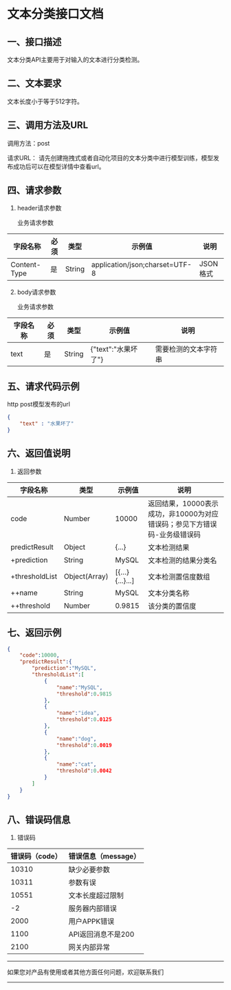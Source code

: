 # 文本分类接口文档

## 一、接口描述

文本分类API主要用于对输入的文本进行分类检测。



## 二、文本要求

文本长度小于等于512字符。



## 三、调用方法及URL

调用方法：post

请求URL： 请先创建拖拽式或者自动化项目的文本分类中进行模型训练，模型发布成功后可以在模型详情中查看url。



## 四、请求参数

1. header请求参数

   业务请求参数

| 字段名称     | 必须 | 类型   | 示例值                         | 说明     |
| ------------ | ---- | ------ | ------------------------------ | -------- |
| Content-Type | 是   | String | application/json;charset=UTF-8 | JSON格式 |

2. body请求参数

   业务请求参数

| 字段名称 | 必须 | 类型   | 示例值              | 说明                 |
| -------- | ---- | ------ | ------------------- | -------------------- |
| text     | 是   | String | {"text":"水果坏了"} | 需要检测的文本字符串 |

   

## 五、请求代码示例

http post模型发布的url

```json
{
    "text" : "水果坏了"
}
```



## 六、返回值说明

1. 返回参数

| 字段名称       | 类型          | 示例值        | 说明                                                         |
| -------------- | ------------- | ------------- | ------------------------------------------------------------ |
| code           | Number        | 10000         | 返回结果，10000表示成功，非10000为对应错误码；参见下方错误码-业务级错误码 |
| predictResult  | Object        | {...}         | 文本检测结果                                                 |
| +prediction    | String        | MySQL         | 文本检测的结果分类名                                         |
| +thresholdList | Object(Array) | [{…}{...}...] | 文本检测置信度数组                                           |
| ++name         | String        | MySQL         | 文本分类名称                                                 |
| ++threshold    | Number        | 0.9815        | 该分类的置信度                                               |



## 七、返回示例

```json
{
    "code":10000,
    "predictResult":{
        "prediction":"MySQL",
        "thresholdList":[
            {
                "name":"MySQL",
                "threshold":0.9815
            },
            {
                "name":"idea",
                "threshold":0.0125
            },
            {
                "name":"dog",
                "threshold":0.0019
            },
            {
                "name":"cat",
                "threshold":0.0042
            }
        ]
    }
}
```



## 八、错误码信息

1. 错误码

| 错误码（code） | 错误信息（message） |
| -------------- | ------------------- |
| 10310          | 缺少必要参数        |
| 10311          | 参数有误            |
| 10551          | 文本长度超过限制    |
| -2             | 服务器内部错误      |
| 2000             |  用户APPK错误      |
| 1100             |  API返回消息不是200      |
| 2100             | 网关内部异常      |


---

如果您对产品有使用或者其他方面任何问题，欢迎联系我们

---
